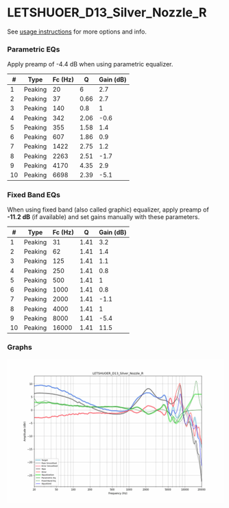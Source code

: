 # LETSHUOER_D13_Silver_Nozzle_R
See [usage instructions](https://github.com/jaakkopasanen/AutoEq#usage) for more options and info.

### Parametric EQs
Apply preamp of -4.4 dB when using parametric equalizer.

|   # | Type    |   Fc (Hz) |    Q |   Gain (dB) |
|-----|---------|-----------|------|-------------|
|   1 | Peaking |        20 | 6    |         2.7 |
|   2 | Peaking |        37 | 0.66 |         2.7 |
|   3 | Peaking |       140 | 0.8  |         1   |
|   4 | Peaking |       342 | 2.06 |        -0.6 |
|   5 | Peaking |       355 | 1.58 |         1.4 |
|   6 | Peaking |       607 | 1.86 |         0.9 |
|   7 | Peaking |      1422 | 2.75 |         1.2 |
|   8 | Peaking |      2263 | 2.51 |        -1.7 |
|   9 | Peaking |      4170 | 4.35 |         2.9 |
|  10 | Peaking |      6698 | 2.39 |        -5.1 |

### Fixed Band EQs
When using fixed band (also called graphic) equalizer, apply preamp of **-11.2 dB** (if available) and set gains manually with these parameters.

|   # | Type    |   Fc (Hz) |    Q |   Gain (dB) |
|-----|---------|-----------|------|-------------|
|   1 | Peaking |        31 | 1.41 |         3.2 |
|   2 | Peaking |        62 | 1.41 |         1.4 |
|   3 | Peaking |       125 | 1.41 |         1.1 |
|   4 | Peaking |       250 | 1.41 |         0.8 |
|   5 | Peaking |       500 | 1.41 |         1   |
|   6 | Peaking |      1000 | 1.41 |         0.8 |
|   7 | Peaking |      2000 | 1.41 |        -1.1 |
|   8 | Peaking |      4000 | 1.41 |         1   |
|   9 | Peaking |      8000 | 1.41 |        -5.4 |
|  10 | Peaking |     16000 | 1.41 |        11.5 |

### Graphs
![](./LETSHUOER_D13_Silver_Nozzle_R.png)
